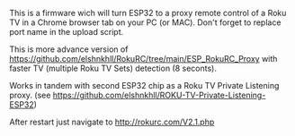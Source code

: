 This is a firmware wich will turn ESP32 to a proxy remote control of a Roku TV in a Chrome browser tab on your PC (or MAC). Don't forget to replace port name in the upload script.


This is more advance version of https://github.com/elshnkhll/RokuRC/tree/main/ESP_RokuRC_Proxy with faster TV (multiple Roku TV Sets) detection (8 seconts). 

Works in tandem with second ESP32 chip as a Roku TV Private Listening proxy. (see https://github.com/elshnkhll/ROKU-TV-Private-Listening-ESP32)

After restart just navigate to http://rokurc.com/V2.1.php
